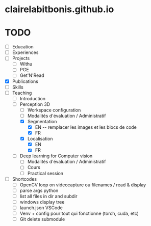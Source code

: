 # clairelabitbonis.github.io

# TODO
- [ ] Education
- [ ] Experiences
- [ ] Projects
    - [ ] Withu
    - [ ] PGE
    - [ ] Get'N'Read
- [x] Publications
- [ ] Skills
- [ ] Teaching
    - [ ] Introduction
    - [ ] Perception 3D
        - [ ] Workspace configuration
        - [ ] Modalités d'évaluation / Administratif
        - [x] Segmentation
            - [x] EN -- remplacer les images et les blocs de code
            - [x] FR
        - [x] Localisation
            - [x] EN
            - [x] FR
    - [ ] Deep learning for Computer vision
        - [ ] Modalités d'évaluation / Administratif
        - [ ] Cours
        - [ ] Practical session
- [ ] Shortcodes
    - [ ] OpenCV loop on videocapture ou filenames / read & display
    - [ ] parse args python
    - [ ] list all files in dir and subdir
    - [ ] windows display tree
    - [ ] launch.json VSCode
    - [ ] Venv + config pour tout qui fonctionne (torch, cuda, etc)
    - [ ] Git delete submodule